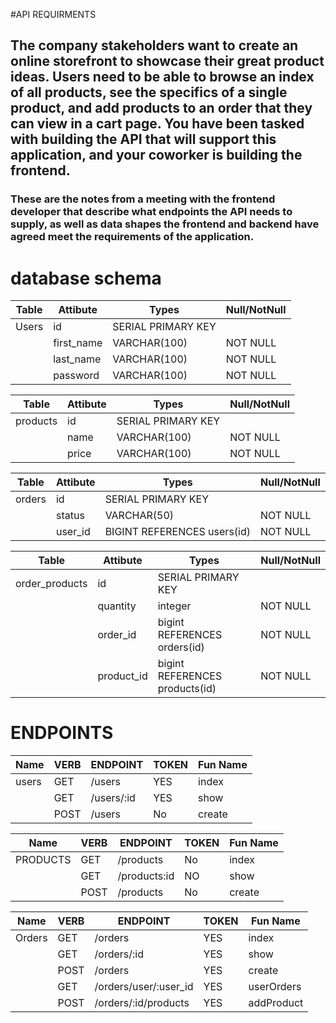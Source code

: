 #API REQUIRMENTS
## The company stakeholders want to create an online storefront to showcase their great product ideas. Users need to be able to browse an index of all products, see the specifics of a single product, and add products to an order that they can view in a cart page. You have been tasked with building the API that will support this application, and your coworker is building the frontend.

### These are the notes from a meeting with the frontend developer that describe what endpoints the API needs to supply, as well as data shapes the frontend and backend have agreed meet the requirements of the application.

# database schema

| Table  | Attibute|Types | Null/NotNull
| ------ | ------ | ------ |------ |
| Users  | id  | SERIAL PRIMARY KEY | 
|         |first_name  | VARCHAR(100) | NOT NULL
|         |last_name  | VARCHAR(100)| NOT NULL
|         |password  |VARCHAR(100) | NOT NULL


| Table  | Attibute|Types | Null/NotNull
| ------ | ------ | ------ |------ |
| products  | id  | SERIAL PRIMARY KEY | 
|         |name  | VARCHAR(100) | NOT NULL
|         |price  | VARCHAR(100)| NOT NULL


| Table  | Attibute|Types | Null/NotNull
| ------ | ------ | ------ |------ |
| orders | id  | SERIAL PRIMARY KEY | 
|        | status  | VARCHAR(50)| NOT NULL
|         |user_id  | BIGINT REFERENCES users(id) | NOT NULL


| Table  | Attibute|Types | Null/NotNull
| ------ | ------ | ------ |------ |
| order_products | id  | SERIAL PRIMARY KEY | 
|        | quantity  | integer| NOT NULL
|         |order_id | bigint REFERENCES orders(id)| NOT NULL
|         |product_id  |bigint REFERENCES products(id)| NOT NULL



# ENDPOINTS

| Name  | VERB |ENDPOINT | TOKEN |Fun Name|
| ------ | ------ | ------ |------ |------ |
|users | GET | /users | YES | index
|        | GET | /users/:id | YES | show
|        |POST | /users| No|create



| Name  | VERB |ENDPOINT | TOKEN |Fun Name|
| ------ | ------ | ------ |------ |------ |
|PRODUCTS | GET | /products| No | index
|        | GET | /products:id | NO | show
|         |POST | /products| No|create


| Name  | VERB |ENDPOINT | TOKEN |Fun Name|
| ------ | ------ | ------ |------ |------ |
|Orders | GET | /orders| YES | index
|        | GET | /orders/:id | YES | show
|         |POST | /orders| YES|create
|        | GET |/orders/user/:user_id | YES | userOrders
|         |POST | /orders/:id/products| YES|addProduct



